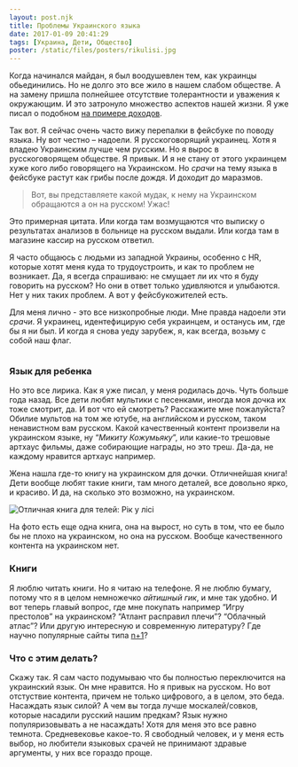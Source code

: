 ```yaml
---
layout: post.njk
title: Проблемы Украинского языка
date: 2017-01-09 20:41:29
tags: [Украина, Дети, Общество]
poster: /static/files/posters/rikulisi.jpg
---
```


Когда начинался майдан, я был воодушевлен тем, как украинцы обьединились. Но не долго это все жило в нашем слабом обществе. А на замену пришла полнейшее отсутствие толерантности и уважения к окружающим. И это затронуло множество аспектов нашей жизни. Я уже писал о подобном [на примере доходов](/blog/2016/09/malo-zarabatyvaesh-debil/).

Так вот. Я сейчас очень часто вижу перепалки в фейсбуке по поводу языка. Ну вот честно – надоели. Я русскоговорящий украинец. Хотя я владею Украинским лучше чем русским. Но я вырос в русскоговорящем обществе. Я привык. И я не стану от этого украинцем хуже кого либо говорящего на Украинском. Но *срачи* на тему языка в фейсбуке растут как грибы после дождя. И доходит до маразмов.

>Вот, вы представляете какой мудак, к нему на Украинском обращаются а он на русском! Ужас!

Это примерная цитата. Или когда там возмущаются что выписку о результатах анализов в больнице на русском выдали. Или когда там в магазине кассир на русском ответил.

Я часто общаюсь с людьми из западной Украины, особенно с HR, которые хотят меня куда то трудоустроить, и как то проблем не возникает. Да, я всегда спрашиваю: не смущает ли их что я буду говорить на русском? Но они в ответ только удивляются и улыбаются. Нет у них таких проблем. А вот у фейсбукожителей есть.

Для меня лично - это все низкопробные люди. Мне правда надоели эти *срачи*. Я украинец, идентефицирую себя украинцем, и останусь им, где бы я ни был. И когда я снова уеду зарубеж, я, как всегда, возьму с собой наш флаг.

<div class="pics-group">
    <div class="pic">
        <a target="blanc" href="https://www.instagram.com/p/s7rt4eH8NA/"><img src="/static/files/articles/insta-flag.jpg" alt=""></a>
    </div>
    <div class="pic">
        <a target="blanc" href="https://www.instagram.com/p/tAuqmvn8Gh/"><img src="/static/files/articles/insta-bagua.jpg" alt=""></a>
    </div>
</div>

### Язык для ребенка

Но это все лирика. Как я уже писал, у меня родилась дочь. Чуть больше года назад. Все дети любят мультики с песенками, иногда моя дочка их тоже смотрит, да. И вот что ей смотреть? Расскажите мне пожалуйста? Обилие мультов на том же ютубе, на английском и русском, таком ненавистном вам русском. Какой качественный контент произвели на украинском языке, ну “*Микиту Кожумьяку*”, или какие-то трешовые артхаус фильмы, даже собирающие награды, но это треш. Да-да, не каждому нравится артхаус например.

Жена нашла где-то книгу на украинском для дочки. Отличнейшая книга! Дети вообще любят такие книги, там много деталей, все довольно ярко, и красиво. И да, на сколько это возможно, на украинском.

![Отличная книга для телей: Рік у лісі](/static/files/posters/rikulisi.jpg)

На фото есть еще одна книга, она на вырост, но суть в том, что ее было бы не плохо на украинском, но она на русском. Вообще качественного контента на украинском нет.

### Книги

Я люблю читать книги. Но я читаю на телефоне. Я не люблю бумагу, потому что я в целом немножечко *айтишный гик*, и мне так удобно. И вот теперь главый вопрос, где мне покупать например “Игру престолов” на украинском? “Атлант расправил плечи”? “Облачный атлас”? Или другую интересную и современную литературу? Где научно популярные сайты типа [n+1](https://nplus1.ru/)?

### Что с этим делать?

Скажу так. Я сам часто подумываю что бы полностью переключится на украинский язык. Он мне нравится. Но я привык на русском. Но вот отстуствие контента, причем не только цифрового, а в целом, это беда. Насаждать язык силой? А чем вы тогда лучше москалей/совков, которые насадили русский нашим предкам? Язык нужно популяризовывать а не насаждать! Хотя для меня это все равно темнота. Средневековье какое-то. Я свободный человек, и у меня есть выбор, но любители языковых срачей не принимают здравые аргументы, у них все гораздо проще.
